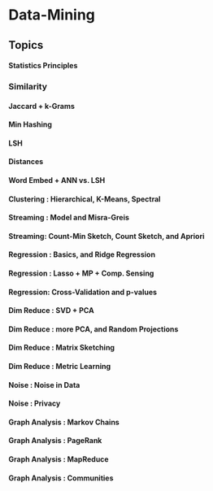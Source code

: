 # Data-Mining
## Topics  
#### Statistics Principles
### Similarity
####  Jaccard + k-Grams
#### Min Hashing
#### LSH
#### Distances
#### Word Embed + ANN vs. LSH 
#### Clustering : Hierarchical, K-Means, Spectral
#### Streaming : Model and Misra-Greis
#### Streaming: Count-Min Sketch, Count Sketch, and Apriori
#### Regression : Basics, and Ridge Regression
#### Regression : Lasso + MP + Comp. Sensing
#### Regression: Cross-Validation and p-values
#### Dim Reduce : SVD + PCA 
#### Dim Reduce : more PCA, and Random Projections 
#### Dim Reduce : Matrix Sketching 
#### Dim Reduce : Metric Learning 
#### 	Noise : Noise in Data  
#### Noise : Privacy  
#### Graph Analysis : Markov Chains  
#### Graph Analysis : PageRank 
#### Graph Analysis : MapReduce  
#### Graph Analysis : Communities  

